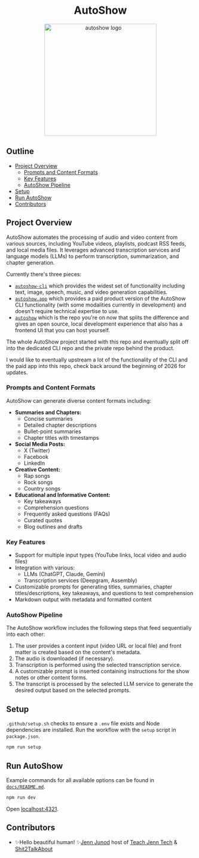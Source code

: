 <div align="center">
  <h1>AutoShow</h1>
  <img alt="autoshow logo" src="https://ajc.pics/autoshow/autoshow-cover-01.webp" width="300" />
</div>

## Outline

- [Project Overview](#project-overview)
  - [Prompts and Content Formats](#prompts-and-content-formats)
  - [Key Features](#key-features)
  - [AutoShow Pipeline](#autoshow-pipeline)
- [Setup](#setup)
- [Run AutoShow](#run-autoshow)
- [Contributors](#contributors)

## Project Overview

AutoShow automates the processing of audio and video content from various sources, including YouTube videos, playlists, podcast RSS feeds, and local media files. It leverages advanced transcription services and language models (LLMs) to perform transcription, summarization, and chapter generation.

Currently there's three pieces:

- [`autoshow-cli`](https://github.com/autoshow/autoshow-cli) which provides the widest set of functionality including text, image, speech, music, and video generation capabilities.
- [`autoshow.app`](https://autoshow.app/) which provides a paid product version of the AutoShow CLI functionality (with some modalities currently in development) and doesn't require technical expertise to use.
- [`autoshow`](https://github.com/autoshow/autoshow) which is the repo you're on now that splits the difference and gives an open source, local development experience that also has a frontend UI that you can host yourself.

The whole AutoShow project started with this repo and eventually split off into the dedicated CLI repo and the private repo behind the product.

I would like to eventually upstream a lot of the functionality of the CLI and the paid app into this repo, check back around the beginning of 2026 for updates.

### Prompts and Content Formats

AutoShow can generate diverse content formats including:

- **Summaries and Chapters:**
  - Concise summaries
  - Detailed chapter descriptions
  - Bullet-point summaries
  - Chapter titles with timestamps
- **Social Media Posts:**
  - X (Twitter)
  - Facebook
  - LinkedIn
- **Creative Content:**
  - Rap songs
  - Rock songs
  - Country songs
- **Educational and Informative Content:**
  - Key takeaways
  - Comprehension questions
  - Frequently asked questions (FAQs)
  - Curated quotes
  - Blog outlines and drafts

### Key Features

- Support for multiple input types (YouTube links, local video and audio files)
- Integration with various:
  - LLMs (ChatGPT, Claude, Gemini)
  - Transcription services (Deepgram, Assembly)
- Customizable prompts for generating titles, summaries, chapter titles/descriptions, key takeaways, and questions to test comprehension
- Markdown output with metadata and formatted content

### AutoShow Pipeline

The AutoShow workflow includes the following steps that feed sequentially into each other:

1. The user provides a content input (video URL or local file) and front matter is created based on the content's metadata.
2. The audio is downloaded (if necessary).
3. Transcription is performed using the selected transcription service.
4. A customizable prompt is inserted containing instructions for the show notes or other content forms.
5. The transcript is processed by the selected LLM service to generate the desired output based on the selected prompts.

## Setup

`.github/setup.sh` checks to ensure a `.env` file exists and Node dependencies are installed. Run the workflow with the `setup` script in `package.json`.

```bash
npm run setup
```

## Run AutoShow

Example commands for all available options can be found in [`docs/README.md`](/docs/README.md).

```bash
npm run dev
```

Open [localhost:4321](http://localhost:4321/).

## Contributors

- ✨Hello beautiful human! ✨[Jenn Junod](https://jennjunod.dev/) host of [Teach Jenn Tech](https://teachjenntech.com/) & [Shit2TalkAbout](https://shit2talkabout.com)

